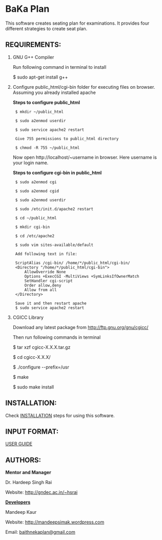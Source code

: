 BaKa Plan
============

This software creates seating plan for examinations. It provides four different
strategies to create seat plan.

REQUIREMENTS:
----------------------------
1) GNU G++ Compiler
    
    Run following command in terminal to install
    
    $ sudo apt-get install g++

2) Configure public_html/cgi-bin folder for executing files on browser.<br>
    Assuming you already installed apache
    
    **Steps to configure public_html**
        
        $ mkdir ~/public_html
    
        $ sudo a2enmod userdir
        
        $ sudo service apache2 restart
        
        Give 755 permissions to public_html directory
        
        $ chmod -R 755 ~/public_html
        
    Now open http://localhost/~username in browser.
    Here username is your login name.
    
    **Steps to configure cgi-bin in public_html**
    
        $ sudo a2enmod cgi
    
        $ sudo a2enmod cgid
    
        $ sudo a2enmod userdir
    
        $ sudo /etc/init.d/apache2 restart
     
        $ cd ~/public_html
    
        $ mkdir cgi-bin
    
        $ cd /etc/apache2
    
        $ sudo vim sites-available/default
    
        Add following text in file:
    
        ScriptAlias /cgi-bin/ /home/*/public_html/cgi-bin/
        <Directory "/home/*/public_html/cgi-bin">
            AllowOverride None
            Options +ExecCGI -MultiViews +SymLinksIfOwnerMatch
            SetHandler cgi-script
            Order allow,deny
            Allow from all
        </Directory>
    
        Save it and then restart apache
        $ sudo service apache2 restart
    
3) CGICC Library<br>

    Download any latest package from http://ftp.gnu.org/gnu/cgicc/<br>
    
    Then run following commands in terminal
    
    $ tar xzf cgicc-X.X.X.tar.gz 
    
    $ cd cgicc-X.X.X/ 
  
    $ ./configure --prefix=/usr 
    
    $ make
    
    $ sudo make install
<!--    NOTE: If you got permission error then use sudo with command.-->

INSTALLATION:
----------------------------
Check [INSTALLATION](https://github.com/GreatDevelopers/bakaplan/blob/master/INSTALLATION.txt) steps for using this software.

INPUT FORMAT:
----------------------------
[USER GUIDE](https://github.com/GreatDevelopers/bakaplan/blob/master/USER%20GUIDE.txt)

AUTHORS:
----------------------------
<b>Mentor and Manager</b>

Dr. Hardeep Singh Rai

Website: http://gndec.ac.in/~hsrai

<b>[Developers](https://github.com/GreatDevelopers/bakaplan/wiki/Contributors)</b>

Mandeep Kaur

Website: http://mandeepsimak.wordpress.com

Email: baithnekaplan@gmail.com

